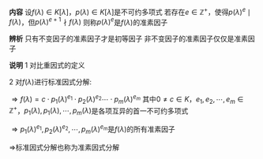 **内容**
设$f(\lambda)\in K[\lambda]$，$p(\lambda)\in K[\lambda]$是不可约多项式
若存在$e\in\mathbb{Z}^+$，使得$p(\lambda)^e\mid f(\lambda)$，但$p(\lambda)^{e+1}\nmid f(\lambda)$
则称$p(\lambda)^e$是$f(\lambda)$的准素因子

**辨析**
只有不变因子的准素因子才是初等因子
非不变因子的准素因子仅仅是准素因子

**说明**
1 对比重因式的定义

2 对$f(\lambda)$进行标准因式分解: 

$\Rightarrow f(\lambda)=c\cdot p_1(\lambda)^{e_1}\cdot p_2(\lambda)^{e_2}\cdots \cdot p_m(\lambda)^{e_m}$
     其中$0\neq c\in K$，$e_1,e_2,\cdots,e_m\in\mathbb{Z}^+$，$p_1(\lambda),p_1(\lambda),\cdots,p_m(\lambda)$是各项互异的首一不可约多项式

$\Rightarrow p_1(\lambda)^{e_1}, p_2(\lambda)^{e_2},\cdots, p_m(\lambda)^{e_m}$是$f(\lambda)$的所有准素因子

$\Rightarrow$标准因式分解也称为准素因式分解